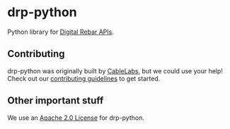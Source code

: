 # drp-python

Python library for [Digital Rebar APIs](https://provision.readthedocs.io/en/tip/doc/api.html).

## Contributing

drp-python was originally built by [CableLabs](http://cablelabs.com/), but
we could use your help! Check out our [contributing guidelines](CONTRIBUTING.md)
to get started.

## Other important stuff

We use an [Apache 2.0 License](LICENSE) for drp-python.
